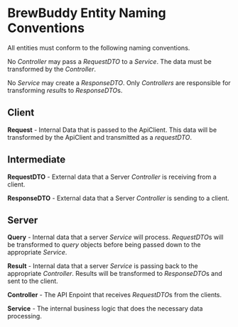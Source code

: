 # BrewBuddy Entity Naming Conventions

All entities must conform to the following naming conventions.

No _Controller_ may pass a _RequestDTO_ to a _Service_. The data must be transformed by the _Controller_.

No _Service_ may create a _ResponseDTO_. Only _Controllers_ are responsible for transforming *result*s to *ResponseDTO*s.

## Client

**Request** - Internal Data that is passed to the ApiClient. This data will be transformed by the ApiClient and transmitted as a _requestDTO_.

## Intermediate

**RequestDTO** - External data that a Server _Controller_ is receiving from a client.

**ResponseDTO** - External data that a Server _Controller_ is sending to a client.

## Server

**Query** - Internal data that a server _Service_ will process. *RequestDTO*s will be transformed to _query_ objects before being passed down to the appropriate _Service_.

**Result** - Internal data that a server _Service_ is passing back to the appropriate _Controller_. Results will be transformed to *ResponseDTO*s and sent to the client.

**Controller** - The API Enpoint that receives *RequestDTO*s from the clients.

**Service** - The internal business logic that does the necessary data processing.